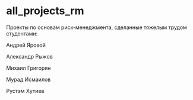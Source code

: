 # all_projects_rm

Проекты по основам риск-менеджмента, сделанные тяжелым трудом студентами:

Андрей Яровой

Александр Рыжов

Михаил Григорян

Мурад Исмаилов

Рустэм Хутиев
